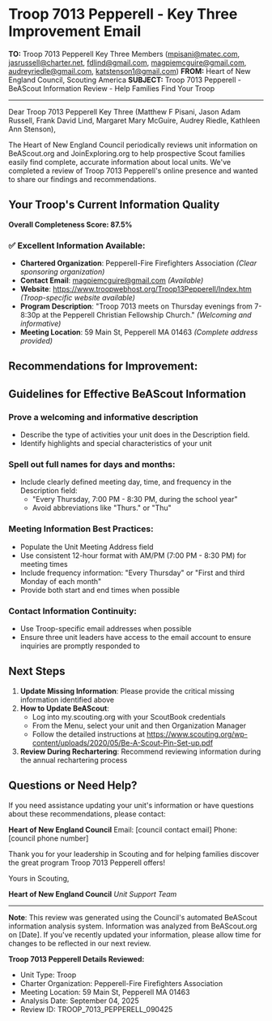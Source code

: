 # Troop 7013 Pepperell - Key Three Improvement Email

**TO:** Troop 7013 Pepperell Key Three Members (mpisani@matec.com, jasrussell@charter.net, fdlind@gmail.com, magpiemcguire@gmail.com, audreyriedle@gmail.com, katstenson1@gmail.com)
**FROM:** Heart of New England Council, Scouting America
**SUBJECT:** Troop 7013 Pepperell - BeAScout Information Review - Help Families Find Your Troop

---

Dear Troop 7013 Pepperell Key Three (Matthew F Pisani, Jason Adam Russell, Frank David Lind, Margaret Mary McGuire, Audrey  Riedle, Kathleen Ann Stenson),

The Heart of New England Council periodically reviews unit information on BeAScout.org and JoinExploring.org to help prospective Scout families easily find complete, accurate information about local units. We've completed a review of Troop 7013 Pepperell's online presence and wanted to share our findings and recommendations.

## Your Troop's Current Information Quality

**Overall Completeness Score: 87.5%**

### ✅ **Excellent Information Available:**
- **Chartered Organization**: Pepperell-Fire Firefighters Association *(Clear sponsoring organization)*
- **Contact Email**: magpiemcguire@gmail.com *(Available)*
- **Website**: https://www.troopwebhost.org/Troop13Pepperell/Index.htm *(Troop-specific website available)*
- **Program Description**: "Troop 7013 meets on Thursday evenings from 7-8:30p at the Pepperell Christian Fellowship Church." *(Welcoming and informative)*
- **Meeting Location**: 59 Main St, Pepperell MA 01463 *(Complete address provided)*

## Recommendations for Improvement:

## Guidelines for Effective BeAScout Information

### **Prove a welcoming and informative description**
- Describe the type of activities your unit does in the Description field.
- Identify highlights and special characteristics of your unit

### **Spell out full names for days and months:**
- Include clearly defined meeting day, time, and frequency in the Description field:
  - "Every Thursday, 7:00 PM - 8:30 PM, during the school year"
  - Avoid abbreviations like "Thurs." or "Thu"

### **Meeting Information Best Practices:**
- Populate the Unit Meeting Address field
- Use consistent 12-hour format with AM/PM (7:00 PM - 8:30 PM) for meeting times
- Include frequency information: "Every Thursday" or "First and third Monday of each month"
- Provide both start and end times when possible

### **Contact Information Continuity:**
- Use Troop-specific email addresses when possible
- Ensure three unit leaders have access to the email account to ensure inquiries are promptly responded to

## Next Steps

1. **Update Missing Information**: Please provide the critical missing information identified above
2. **How to Update BeAScout**: 
   - Log into my.scouting.org with your ScoutBook credentials
   - From the Menu, select your unit and then Organization Manager
   - Follow the detailed instructions at
     https://www.scouting.org/wp-content/uploads/2020/05/Be-A-Scout-Pin-Set-up.pdf
3. **Review During Rechartering**: Recommend reviewing information during the annual rechartering process

## Questions or Need Help?

If you need assistance updating your unit's information or have questions about these recommendations, please contact:

**Heart of New England Council**
Email: [council contact email]
Phone: [council phone number]

Thank you for your leadership in Scouting and for helping families discover the great program Troop 7013 Pepperell offers!

Yours in Scouting,

**Heart of New England Council**
*Unit Support Team*

---

**Note**: This review was generated using the Council's automated BeAScout information analysis system. Information was analyzed from BeAScout.org on [Date]. If you've recently updated your information, please allow time for changes to be reflected in our next review.

**Troop 7013 Pepperell Details Reviewed:**
- Unit Type: Troop
- Charter Organization: Pepperell-Fire Firefighters Association
- Meeting Location: 59 Main St, Pepperell MA 01463
- Analysis Date: September 04, 2025
- Review ID: TROOP_7013_PEPPERELL_090425
